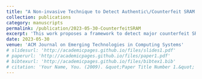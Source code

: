 ```yaml
---
title: "A Non-invasive Technique to Detect Authentic\/Counterfeit SRAM Chips"
collection: publications
category: manuscripts
permalink: /publication/2023-05-30-CounterfeitSRAM
excerpt: 'This work proposes a framework to detect major counterfeit SRAM types by verifying the manufacturer's origin through generating a unique signature for each manufacturer, without requiring any exhaustive registration or authentication process.'
date: 2023-05-30
venue: 'ACM Journal on Emerging Technologies in Computing Systems'
# slidesurl: 'http://academicpages.github.io/files/slides1.pdf'
# paperurl: 'http://academicpages.github.io/files/paper1.pdf'
# bibtexurl: 'http://academicpages.github.io/files/bibtex1.bib'
# citation: 'Your Name, You. (2009). &quot;Paper Title Number 1.&quot; <i>Journal 1</i>. 1(1).'
---
```

<!--The contents above will be part of a list of publications, if the user clicks the link for the publication than the contents of section will be rendered as a full page, allowing you to provide more information about the paper for the reader. When publications are displayed as a single page, the contents of the above "citation" field will automatically be included below this section in a smaller font.-->
